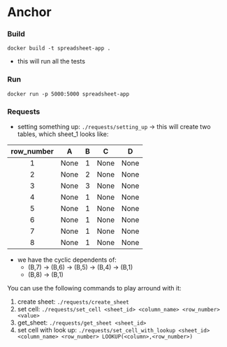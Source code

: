 # Anchor

### Build
`docker build -t spreadsheet-app .`
- this will run all the tests

### Run
`docker run -p 5000:5000 spreadsheet-app`

### Requests

- setting something up: `./requests/setting_up` -> this will create two tables, which sheet_1 looks like:


| row_number | A | B | C | D |
| :---: | :---: | :---: | :---: | :---: |
| 1 | None | 1 | None | None |
| 2 | None | 2 | None | None |
| 3 | None | 3 | None | None |
| 4 | None | 1 | None | None |
| 5 | None | 1 | None | None |
| 6 | None | 1 | None | None |
| 7 | None | 1 | None | None |
| 8 | None | 1 | None | None |


- we have the cyclic dependents of: 
    - (B,7) -> (B,6) -> (B,5) -> (B,4) -> (B,1) 
    - (B,8) -> (B,1)

You can use the following commands to play arround with it:

1. create sheet: `./requests/create_sheet`
2. set cell: `./requests/set_cell <sheet_id> <column_name> <row_number> <value>`
3. get_sheet: `./requests/get_sheet <sheet_id>`
4. set cell with look up: `./requests/set_cell_with_lookup <sheet_id> <column_name> <row_number> LOOKUP(<column>,<row_number>)`